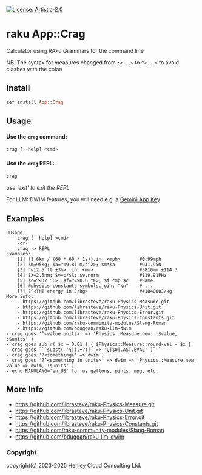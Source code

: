 [![License: Artistic-2.0](https://img.shields.io/badge/License-Artistic%202.0-0298c3.svg)](https://opensource.org/licenses/Artistic-2.0)

# raku App::Crag

Calculator using RAku Grammars for the command line

NB. The syntax for measures changed from `:<...>` to `^<...>` to avoid clashes with the colon

## Install
```raku
zef install App::Crag
```

## Usage
#### Use the `crag` command:
```raku
crag [--help] <cmd>
```
#### Use the `crag` REPL:
```raku
crag
```
_use 'exit' to exit the REPL_

For LLM::DWIM features, you will need e.g. a [Gemini App Key](https://ai.google.dev/gemini-api/docs/api-key)

## Examples
```
UUsage:
    crag [--help] <cmd>
    -or-
    crag -> REPL
Examples:
    [1] (1.6km / (60 * 60 * 1s)).in: <mph>       #0.99mph
    [2] $m=95kg; $a=^<9.81 m/s^2>; $m*$a         #931.95N
    [3] ^<12.5 ft ±3%> .in: <mm>                 #3810mm ±114.3
    [4] $λ=2.5nm; $ν=c/$λ; $ν.norm               #119.91PHz
    [5] $c=^<37 °C>; $f=^<98.6 °F>; $f cmp $c    #Same
    [6] @physics-constants-symbols.join: "\n"    # ...
    [7] ?^<TNT energy in J/kg>                   #4184000J/kg
More info:
    - https://github.com/librasteve/raku-Physics-Measure.git
    - https://github.com/librasteve/raku-Physics-Unit.git
    - https://github.com/librasteve/raku-Physics-Error.git
    - https://github.com/librasteve/raku-Physics-Constants.git
    - https://github.com/raku-community-modules/Slang-Roman
    - https://github.com/bduggan/raku-llm-dwim
- crag goes '^<value units>' => 'Physics::Measure.new: :$value, :$units' )
- crag goes sub r( $x = 0.01 ) { $Physics::Measure::round-val = $x }
- crag goes ```subst( '§|(.+?)|' => 'Q|$0|.AST.EVAL' )```
- crag goes '?<something>' => dwim )
- crag goes '?^<something in units>' => dwim => 'Physics::Measure.new: value => dwim, :$units' )
- echo RAKULANG='en_US' for us gallons, pints, mpg, etc.
```

## More Info
- https://github.com/librasteve/raku-Physics-Measure.git
- https://github.com/librasteve/raku-Physics-Unit.git
- https://github.com/librasteve/raku-Physics-Error.git
- https://github.com/librasteve/raku-Physics-Constants.git
- https://github.com/raku-community-modules/Slang-Roman
- https://github.com/bduggan/raku-llm-dwim

### Copyright
copyright(c) 2023-2025 Henley Cloud Consulting Ltd.
